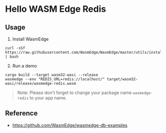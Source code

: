 # Hello WASM Edge Redis

## Usage

1. Install WasmEdge

```
curl -sSf https://raw.githubusercontent.com/WasmEdge/WasmEdge/master/utils/install.sh | bash
```

2. Run a demo

```
cargo build --target wasm32-wasi --release
wasmedge --env "REDIS_URL=redis://localhost/" target/wasm32-wasi/release/wasmedge-redis.wasm
```

> Note: Please don't forget to change your package name `wasmedge-redis` to your app name.

## Reference

- https://github.com/WasmEdge/wasmedge-db-examples
